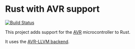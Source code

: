 # Rust with AVR support

[![Build Status](https://travis-ci.org/dylanmckay/avr-rust.svg)](https://travis-ci.org/dylanmckay/avr-rust)

This project adds support for the [AVR](https://en.wikipedia.org/wiki/Atmel_AVR)
microcontroller to Rust.

It uses the [AVR-LLVM backend](https://github.com/avr-llvm/llvm).

